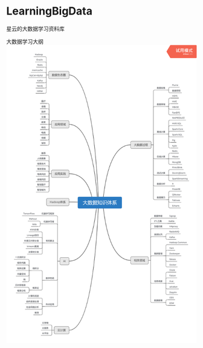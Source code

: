 # LearningBigData
星云的大数据学习资料库

大数据学习大纲
<img src="https://github.com/geekxingyun/LearningBigData/blob/master/%E5%A4%A7%E6%95%B0%E6%8D%AE%E7%9F%A5%E8%AF%86%E4%BD%93%E7%B3%BB.png">
